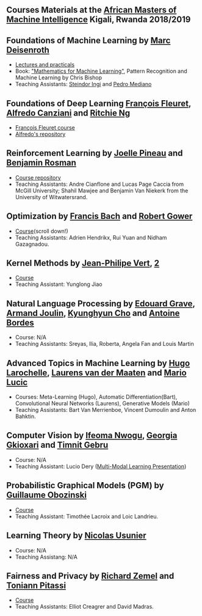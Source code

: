 ## Courses Materials at the [African Masters of Machine Intelligence](https://aimsammi.org) Kigali, Rwanda 2018/2019

## Foundations of Machine Learning by [Marc Deisenroth](https://deisenroth.cc/)
* [Lectures and practicals](https://deisenroth.cc/teaching/2018-19/foundations-of-machine-learning/)
* Book: ["Mathematics for Machine Learning"](https://mml-book.github.io/), Pattern Recognition and Machine Learning by Chris Bishop
* Teaching Assistants: [Steindor Ingi](https://www.linkedin.com/in/steindorsaemundsson/?originalSubdomain=uk) and  [Pedro Mediano](https://www.doc.ic.ac.uk/~pam213/)
## Foundations of Deep Learning [François Fleuret](https://www.idiap.ch/~fleuret/), [Alfredo Canziani](https://github.com/Atcold) and [Ritchie Ng](https://www.ritchieng.com/)
* [François Fleuret course](https://fleuret.org/ammi-2018/)
* [Alfredo's repository](https://github.com/Atcold/pytorch-Deep-Learning-Minicourse)

## Reinforcement Learning by [Joelle Pineau](https://research.fb.com/people/pineau-joelle/) and [Benjamin Rosman](https://www.benjaminrosman.com/)
* [Course repository](https://github.com/andrecianflone/rl_at_ammi)
* Teaching Assistants: Andre Cianflone and Lucas Page Caccia from McGill University; Shahil Mawjee and Benjamin Van Niekerk from the University of Witwatersrand.

## Optimization by [Francis Bach](https://www.di.ens.fr/~fbach/) and [Robert Gower](https://gowerrobert.github.io/)
* [Course](https://gowerrobert.github.io/#teaching)(scroll down!)
* Teaching Assistants: Adrien Hendrikx, Rui Yuan and Nidham Gazagnadou.

## Kernel Methods by [Jean-Philipe Vert](http://members.cbio.mines-paristech.fr/~jvert/), [2](https://research.google/people/JeanPhilippeVert/)
* [Course](http://members.cbio.mines-paristech.fr/~jvert/teaching/)
* Teaching Assistant: Yunglong Jiao

## Natural Language Processing by [Edouard Grave](), [Armand Joulin](), [Kyunghyun Cho](http://www.kyunghyuncho.me/) and [Antoine Bordes]()
* Course: N/A
* Teaching Assistants: Sreyas, Ilia, Roberta, Angela Fan and Louis Martin

## Advanced Topics in Machine Learning by [Hugo Larochelle](http://www.dmi.usherb.ca/~larocheh/index_en.html), [Laurens van der Maaten](https://lvdmaaten.github.io/) and [Mario Lucic]()
* Courses: Meta-Learning (Hugo), Automatic Differentiation(Bart), Convolutional Neural Networks (Laurens), Generative Models (Mario) 
* Teaching Assistants: Bart Van Merrienboe, Vincent Dumoulin and Anton Bahktin.

## Computer Vision by [Ifeoma Nwogu](https://www.cs.rit.edu/dr-ifoema-nwogu), [Georgia Gkioxari](https://gkioxari.github.io/) and [Timnit Gebru](http://ai.stanford.edu/~tgebru/)
* Course: N/A
* Teaching Assistant: Lucio Dery ([Multi-Modal Learning Presentation](https://docs.google.com/presentation/d/1-27T0jKnpHOC1SWxiTtVwfOD7cIaII2t_GI9iSxBO6Q/edit?usp=sharing))

## Probabilistic Graphical Models (PGM) by [Guillaume Obozinski](http://imagine.enpc.fr/%7Eobozinsg/)
* [Course](https://github.com/timlacroix/pgm_ammi)
* Teaching Assistant: Timothée Lacroix and Loic Landrieu.

## Learning Theory by [Nicolas Usunier]()
* Course: N/A
* Teaching Assistang: N/A

## Fairness and Privacy by [Richard Zemel](https://vectorinstitute.ai/team/richard-zemel/) and [Toniann Pitassi](https://www.cs.toronto.edu/~toni/)
* [Course](https://github.com/ecreager/ammi-fairness-and-privacy/tree/master/slides)
* Teaching Assistants: Elliot Creagrer and David Madras.
